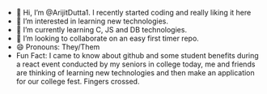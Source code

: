 - 👋 Hi, I’m @ArijitDutta1. I recently started coding and really liking it here
- 👀 I’m interested in learning new technologies.
- 🌱 I’m currently learning C, JS and DB technologies.
- 💞️ I’m looking to collaborate on an easy first timer repo.
- 😄 Pronouns: They/Them
- Fun Fact: I came to know about github and some student benefits during a react event conducted by my seniors in college today, me and friends are thinking of learning new technologies and then make an application for our college fest. Fingers crossed.

<!---
ArijitDutta1/ArijitDutta1 is a ✨ special ✨ repository because its `README.md` (this file) appears on your GitHub profile.
You can click the Preview link to take a look at your changes.
--->
